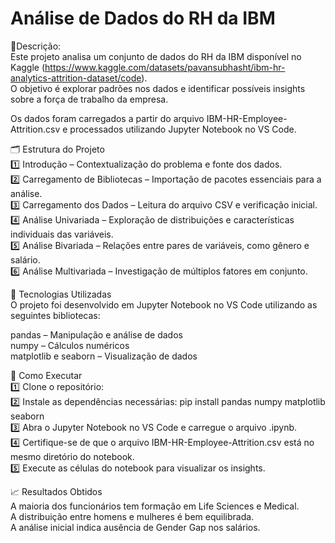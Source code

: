 # Análise de Dados do RH da IBM

📌Descrição:  
Este projeto analisa um conjunto de dados do RH da IBM disponível no Kaggle (https://www.kaggle.com/datasets/pavansubhasht/ibm-hr-analytics-attrition-dataset/code).  
O objetivo é explorar padrões nos dados e identificar possíveis insights sobre a força de trabalho da empresa.  
  
Os dados foram carregados a partir do arquivo IBM-HR-Employee-Attrition.csv e processados utilizando Jupyter Notebook no VS Code.  
  
🗂️ Estrutura do Projeto  
1️⃣ Introdução – Contextualização do problema e fonte dos dados.  
2️⃣ Carregamento de Bibliotecas – Importação de pacotes essenciais para a análise.  
3️⃣ Carregamento dos Dados – Leitura do arquivo CSV e verificação inicial.  
4️⃣ Análise Univariada – Exploração de distribuições e características individuais das variáveis.  
5️⃣ Análise Bivariada – Relações entre pares de variáveis, como gênero e salário.  
6️⃣ Análise Multivariada – Investigação de múltiplos fatores em conjunto.  
  
📌 Tecnologias Utilizadas  
O projeto foi desenvolvido em Jupyter Notebook no VS Code utilizando as seguintes bibliotecas:  
  
pandas – Manipulação e análise de dados  
numpy – Cálculos numéricos  
matplotlib e seaborn – Visualização de dados  
  
🚀 Como Executar  
1️⃣ Clone o repositório:  
2️⃣ Instale as dependências necessárias:  pip install pandas numpy matplotlib seaborn  
3️⃣ Abra o Jupyter Notebook no VS Code e carregue o arquivo .ipynb.  
4️⃣ Certifique-se de que o arquivo IBM-HR-Employee-Attrition.csv está no mesmo diretório do notebook.  
5️⃣ Execute as células do notebook para visualizar os insights.  
  
📈 Resultados Obtidos  
A maioria dos funcionários tem formação em Life Sciences e Medical.  
A distribuição entre homens e mulheres é bem equilibrada.  
A análise inicial indica ausência de Gender Gap nos salários.  
